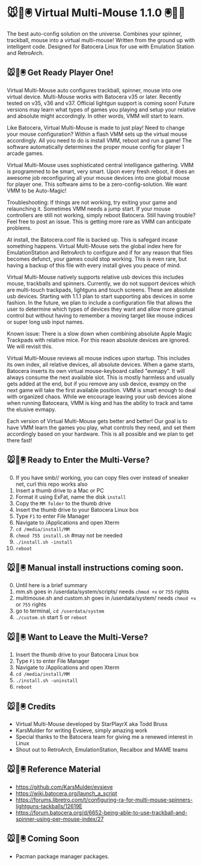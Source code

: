 # 🐭👾🖲️ Virtual Multi-Mouse 1.1.0 🖲️👾🐭

The best auto-config solution on the universe. Combines your spinner, trackball, mouse into a virtual multi-mouse! Written from the ground up with intelligent code. Designed for Batocera Linux for use with Emulation Station and RetroArch.

## 🐭👾🖲️ Get Ready Player One!

Virtual Multi-Mouse auto configures trackball, spinner, mouse into one virtual device. Multi-Mouse works with Batocera v35 or later. Recently tested on v35, v36 and v37. Official lightgun support is coming soon! Future versions may learn what types of games you playing and setup your relative and absolute might accordingly. In other words, VMM will start to learn.

Like Batocera, Virtual Multi-Mouse is made to just play! Need to change your mouse configuration? Within a flash VMM sets up the virtual mouse accordingly. All you need to do is install VMM, reboot and run a game! The software automatically determines the proper mouse config for player 1 arcade games.

Virtual Multi-Mouse uses sophisticated central intelligance gathering. VMM is programmed to be smart, very smart. Upon every fresh reboot, it does an awesome job reconfiguring all your mouse devices into one global mouse for player one. This software aims to be a zero-config-solution. We want VMM to be Auto-Magic!

Troubleshooting: If things are not working, try exiting your game and relaunching it. Sometimes VMM needs a jump start. If your mouse controllers are still not working, simply reboot Batocera. Still having trouble? Feel free to post an issue. This is getting more rare as VMM can anticipate problems.

At install, the Batocera.conf file is backed up. This is safegard incase something happens. Virtual Multi-Mouse sets the global index here for EmulationStation and RetroArch to configure and if for any reason that files becomes defunct, your games could stop working. This is even rare, but having a backup of this file with every install gives you peace of mind.

Virtual Multi-Mouse natively supports relative usb devices this includes mouse, trackballs and spinners. Currently, we do not support devices which are multi-touch trackpads, lightguns and touch screens. These are absolute usb devices. Starting with 1.1.1 plan to start supporting abs devices in some fashion. In the future, we plan to include a configuration file that allows the user to determine which types of devices they want and allow more granual control but without having to remember a moving target like mouse indices or super long usb input names.

Known issue: There is a slow down when combining absolute Apple Magic Trackpads with relative mice. For this reaon absolute devices are ignored. We will revisit this.

Virtual Multi-Mouse reviews all mouse indices upon startup. This includes its own index, all relative devices, all absolute devices. When a game starts, Batocera inserts its own virtual mouse-keyboard called "evmapy". It will always consume the next available slot. This is mostly harmless and usually gets added at the end, but if you remove any usb device, evampy on the next game will take the first available position. VMM is smart enough to deal with organized chaos. While we encourage leaving your usb devices alone when running Batoceara, VMM is king and has the ability to track and tame the elusive evmapy.

Each version of Virtual Multi-Mouse gets better and better! Our goal is to have VMM learn the games you play, what controls they need, and set them accordingly based on your hardware. This is all possible and we plan to get there fast!

## 🐭👾🖲️ Ready to Enter the Multi-Verse?

0.  If you have smb// working, you can copy files over instead of sneaker net, curl this repo works also
1.  Insert a thumb drive to a Mac or PC 
2.  Format it using ExFat, name the disk `install`
3.  Copy the `MM folder` to the thumb drive
4.  Insert the thumb drive to your Batocera Linux box
5.  Type `F1` to enter File Manager
6.  Navigate to /Applications and open Xterm
7.  `cd /media/install/MM`
8.  `chmod 755 install.sh` #may not be needed
9.  `./install.sh -install`
10.  `reboot`

## 🐭👾🖲️ Manual install instructions coming soon.
0. Until here is a brief summary
1. mm.sh goes in /userdata/system/scripts/ needs `chmod +x` or `755` rights
2. multimouse.sh and custom.sh goes in /userdata/system/ needs `chmod +x` or `755` rights
3. go to terminal, `cd /userdata/system`
4. `./custom.sh` start
5  or `reboot`

## 🐭👾🖲️ Want to Leave the Multi-Verse?

1.  Insert the thumb drive to your Batocera Linux box
2.  Type `F1` to enter File Manager
3.  Navigate to /Applications and open Xterm
4.  `cd /media/install/MM`
5.  `./install.sh -uninstall`
6.  `reboot`

## 🐭👾🖲️ Credits
* Virtual Multi-Mouse developed by StarPlayrX aka Todd Bruss
* KarsMulder for writing Evsieve, simply amazing work
* Special thanks to the Batocera team for giving me a renewed interest in Linux
* Shout out to RetroArch, EmulationStation, Recalbox and MAME teams

## 🐭👾🖲️ Reference Material

* https://github.com/KarsMulder/evsieve
* https://wiki.batocera.org/launch_a_script
* https://forums.libretro.com/t/configuring-ra-for-multi-mouse-spinners-lightguns-tackballs/12619E
* https://forum.batocera.org/d/6652-being-able-to-use-trackball-and-spinner-using-per-mouse-index/27

## 🐭👾🖲️ Coming Soon
* Pacman package manager packages.
